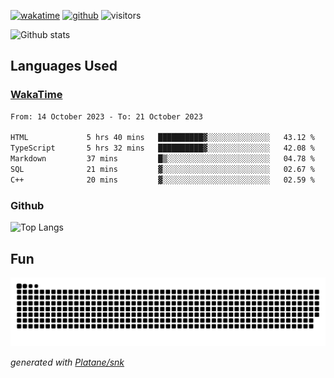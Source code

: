 [![wakatime](https://wakatime.com/badge/user/82c377cd-a54c-404c-b7df-177b313ca539.svg)](https://wakatime.com/@82c377cd-a54c-404c-b7df-177b313ca539)
[![github](https://img.shields.io/github/followers/xinthose?logo=github&style=plastic)](https://github.com/alanhamlett?tab=followers)
![visitors](https://visitor-badge.glitch.me/badge?page_id=xinthose&left_color=green&right_color=red)

![Github stats](https://github-readme-stats.vercel.app/api?username=xinthose&show_icons=true&theme=radical&count_private=true)

## Languages Used

### [WakaTime](https://wakatime.com/)
<!--START_SECTION:waka-->

```txt
From: 14 October 2023 - To: 21 October 2023

HTML             5 hrs 40 mins   ██████████▓░░░░░░░░░░░░░░   43.12 %
TypeScript       5 hrs 32 mins   ██████████▓░░░░░░░░░░░░░░   42.08 %
Markdown         37 mins         █▒░░░░░░░░░░░░░░░░░░░░░░░   04.78 %
SQL              21 mins         ▓░░░░░░░░░░░░░░░░░░░░░░░░   02.67 %
C++              20 mins         ▓░░░░░░░░░░░░░░░░░░░░░░░░   02.59 %
```

<!--END_SECTION:waka-->

### Github

![Top Langs](https://github-readme-stats.vercel.app/api/top-langs/?username=xinthose)

## Fun
![github contribution grid snake animation](https://raw.githubusercontent.com/xinthose/xinthose/output/github-contribution-grid-snake.svg)

_generated with [Platane/snk](https://github.com/Platane/snk)_
